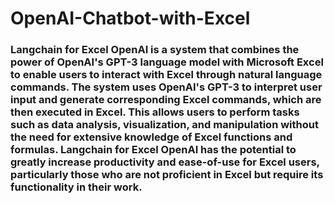 # OpenAI-Chatbot-with-Excel
### Langchain for Excel OpenAI is a system that combines the power of OpenAI's GPT-3 language model with Microsoft Excel to enable users to interact with Excel through natural language commands. The system uses OpenAI's GPT-3 to interpret user input and generate corresponding Excel commands, which are then executed in Excel. This allows users to perform tasks such as data analysis, visualization, and manipulation without the need for extensive knowledge of Excel functions and formulas. Langchain for Excel OpenAI has the potential to greatly increase productivity and ease-of-use for Excel users, particularly those who are not proficient in Excel but require its functionality in their work.
